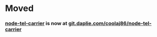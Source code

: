 # Moved
### [node-tel-carrier](https://git.daplie.com/coolaj86/node-tel-carrier) is now at [git.daplie.com/coolaj86/node-tel-carrier](https://git.daplie.com/coolaj86/node-tel-carrier)
